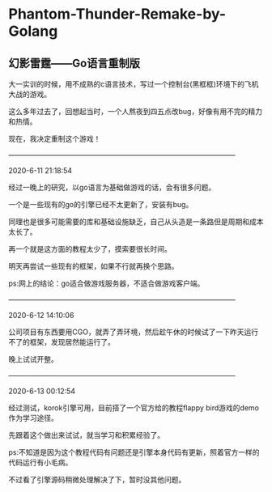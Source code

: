 # Phantom-Thunder-Remake-by-Golang

## 幻影雷霆——Go语言重制版

大一实训的时候，用不成熟的c语言技术，写过一个控制台(黑框框)环境下的飞机大战的游戏。

这么多年过去了，回想起当时，一个人熬夜到四五点改bug，好像有用不完的精力和热情。

现在，我决定重制这个游戏！

————————————————————————————————

2020-6-11 21:18:54

经过一晚上的研究，以go语言为基础做游戏的话，会有很多问题。

一个是一些现有的go的引擎已经不太更新了，安装有bug。

同理也是很多可能需要的库和基础设施缺乏，自己从头造是一条路但是周期和成本太长了。

再一个就是这方面的教程太少了，摸索要很长时间。

明天再尝试一些现有的框架，如果不行就再换个思路。

ps:网上的结论：go适合做游戏服务器，不适合做游戏客户端。

————————————————————————————————

2020-6-12 14:10:06

公司项目有东西要用CGO，就弄了弄环境，然后趁午休的时候试了一下昨天运行不了的框架，发现居然能运行了。

晚上试试开整。

————————————————————————————————

2020-6-13 00:12:54

经过测试，korok引擎可用，目前搭了一个官方给的教程flappy bird游戏的demo作为学习途径。

先跟着这个做出来试试，就当学习和积累经验了。

ps:不知道是因为这个教程代码有问题还是引擎本身代码有更新，照着官方一样的代码运行有小毛病。

不过看了引擎源码稍微处理解决了下，暂时没其他问题。